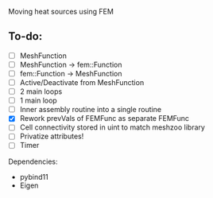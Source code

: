 Moving heat sources using FEM

To-do:
------
- [ ] MeshFunction
- [ ] MeshFunction -> fem::Function
- [ ] fem::Function -> MeshFunction
- [ ] Active/Deactivate from MeshFunction
- [ ] 2 main loops
- [ ] 1 main loop
- [ ] Inner assembly routine into a single routine
- [x] Rework prevVals of FEMFunc as separate FEMFunc
- [ ] Cell connectivity stored in uint to match meshzoo library
- [ ] Privatize attributes!
- [ ] Timer

Dependencies:

- pybind11
- Eigen
